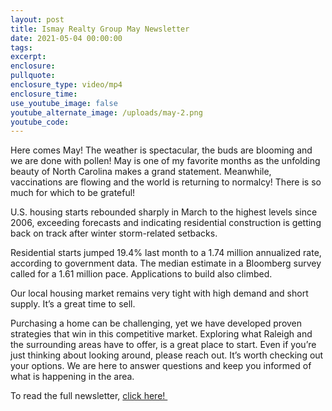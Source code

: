 ```yaml
---
layout: post
title: Ismay Realty Group May Newsletter
date: 2021-05-04 00:00:00
tags:
excerpt:
enclosure:
pullquote:
enclosure_type: video/mp4
enclosure_time:
use_youtube_image: false
youtube_alternate_image: /uploads/may-2.png
youtube_code:
---
```

Here comes May\! The weather is spectacular, the buds are blooming and we are done with pollen\! May is one of my favorite months as the unfolding beauty of North Carolina makes a grand statement. Meanwhile, vaccinations are flowing and the world is returning to normalcy\! There is so much for which to be grateful\!

U.S. housing starts rebounded sharply in March to the highest levels since 2006, exceeding forecasts and indicating residential construction is getting back on track after winter storm-related setbacks.

Residential starts jumped 19.4% last month to a 1.74 million annualized rate, according to government data. The median estimate in a Bloomberg survey called for a 1.61 million pace. Applications to build also climbed.

Our local housing market remains very tight with high demand and short supply. It’s a great time to sell.

Purchasing a home can be challenging, yet we have developed proven strategies that win in this competitive market. Exploring what Raleigh and the surrounding areas have to offer, is a great place to start. Even if you’re just thinking about looking around, please reach out. It’s worth checking out your options. We are here to answer questions and keep you informed of what is happening in the area.

To read the full newsletter, [click here\!&nbsp;](https://t.e2ma.net/webview/i022tn/92e7ec65b83519d9f06d83b8e82e6cb2)
